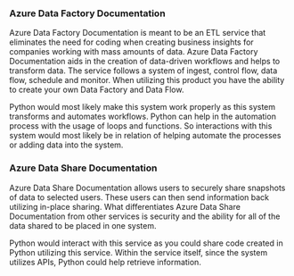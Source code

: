 ### Azure Data Factory Documentation

Azure Data Factory Documentation is meant to be an ETL service that eliminates the need for coding when creating business insights for companies working with mass amounts of data. Azure Data Factory Documentation aids in the creation of data-driven workflows and helps to transform data. The service follows a system of ingest, control flow, data flow, schedule and monitor. When utilizing this product you have the ability to create your own Data Factory and Data Flow. 

Python would most likely make this system work properly as this system transforms and automates workflows. Python can help in the automation process with the usage of loops and functions. So interactions with this system would most likely be in relation of helping automate the processes or adding data into the system.

### Azure Data Share Documentation

Azure Data Share Documentation allows users to securely share snapshots of data to selected users. These users can then send information back utilizing in-place sharing. What differentiates Azure Data Share Documentation from other services is security and the ability for all of the data shared to be placed in one system. 

Python would interact with this service as you could share code created in Python utilizing this service. Within the service itself, since the system utilizes APIs, Python could help retrieve information. 